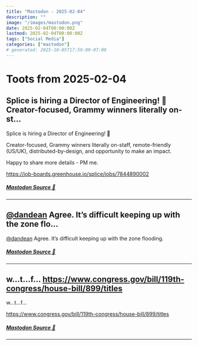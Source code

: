 ```yaml
---
title: "Mastodon - 2025-02-04"
description: ""
image: "/images/mastodon.png"
date: 2025-02-04T00:00:00Z
lastmod: 2025-02-04T00:00:00Z
tags: ["Social Media"]
categories: ["mastodon"]
# generated: 2025-10-05T17:59:09-07:00
---
```


# Toots from 2025-02-04

## Splice is hiring a Director of Engineering! 🎉  Creator-focused, Grammy winners literally on-st...

Splice is hiring a Director of Engineering! 🎉

Creator-focused, Grammy winners literally on-staff, remote-friendly (US/UK), distributed-by-design, and opportunity to make an impact.

Happy to share more details - PM me.

<https://job-boards.greenhouse.io/splice/jobs/7844890002>

##### [Mastodon Source 🐘](https://hachyderm.io/@mweagle/113946736814243569)

---

## [@dandean](https://indieweb.social/@dandean) Agree. It’s difficult keeping up with the zone flo...

[@dandean](https://indieweb.social/@dandean) Agree. It’s difficult keeping up with the zone flooding.

##### [Mastodon Source 🐘](https://hachyderm.io/@mweagle/113943286235429208)

---

## w…t…f…  <https://www.congress.gov/bill/119th-congress/house-bill/899/titles>

w…t…f…

<https://www.congress.gov/bill/119th-congress/house-bill/899/titles>

##### [Mastodon Source 🐘](https://hachyderm.io/@mweagle/113942976518445363)

---

